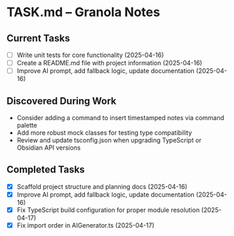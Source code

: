 # TASK.md – Granola Notes

## Current Tasks
- [ ] Write unit tests for core functionality (2025-04-16)
- [ ] Create a README.md file with project information (2025-04-16)
- [ ] Improve AI prompt, add fallback logic, update documentation (2025-04-16)

## Discovered During Work
- Consider adding a command to insert timestamped notes via command palette
- Add more robust mock classes for testing type compatibility
- Review and update tsconfig.json when upgrading TypeScript or Obsidian API versions

## Completed Tasks
- [x] Scaffold project structure and planning docs (2025-04-16)
- [x] Improve AI prompt, add fallback logic, update documentation (2025-04-16)
- [x] Fix TypeScript build configuration for proper module resolution (2025-04-17)
- [x] Fix import order in AIGenerator.ts (2025-04-17)
